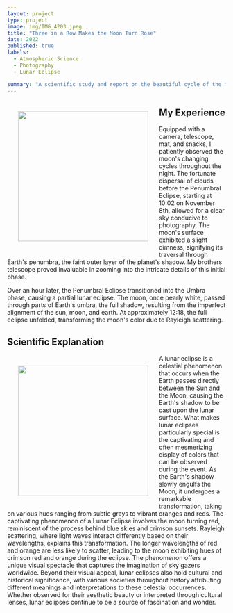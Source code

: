 ```yaml
---
layout: project
type: project
image: img/IMG_4203.jpeg
title: "Three in a Row Makes the Moon Turn Rose"
date: 2022
published: true
labels:
  - Atmospheric Science
  - Photography
  - Lunar Eclipse

summary: "A scientific study and report on the beautiful cycle of the moon and its alignments"
---
```


<img align='left' src='https://raw.githubusercontent.com/ktam808/ktam808.github.io/main/img/IMG_4203.jpeg' width='300' HSPACE='25' VSPACE='25'>

## My Experience
Equipped with a camera, telescope, mat, and snacks, I patiently observed the moon's changing cycles throughout the night. The fortunate dispersal of clouds before the Penumbral Eclipse, starting at 10:02 on November 8th, allowed for a clear sky conducive to photography. The moon's surface exhibited a slight dimness, signifying its traversal through Earth's penumbra, the faint outer layer of the planet's shadow. My brothers telescope proved invaluable in zooming into the intricate details of this initial phase.

Over an hour later, the Penumbral Eclipse transitioned into the Umbra phase, causing a partial lunar eclipse. The moon, once pearly white, passed through parts of Earth's umbra, the full shadow, resulting from the imperfect alignment of the sun, moon, and earth. At approximately 12:18, the full eclipse unfolded, transforming the moon's color due to Rayleigh scattering.

<div></div>

## Scientific Explanation 
<img align='left' src='https://kubrick.htvapps.com/htv-prod-media.s3.amazonaws.com/images/nasa-red-1667652223.jfif?resize=660:*' width='300' HSPACE='25' VSPACE='25'>
A lunar eclipse is a celestial phenomenon that occurs when the Earth passes directly between the Sun and the Moon, causing the Earth's shadow to be cast upon the lunar surface. What makes lunar eclipses particularly special is the captivating and often mesmerizing display of colors that can be observed during the event. As the Earth's shadow slowly engulfs the Moon, it undergoes a remarkable transformation, taking on various hues ranging from subtle grays to vibrant oranges and reds. The captivating phenomenon of a Lunar Eclipse involves the moon turning red, reminiscent of the process behind blue skies and crimson sunsets. Rayleigh scattering, where light waves interact differently based on their wavelengths, explains this transformation. The longer wavelengths of red and orange are less likely to scatter, leading to the moon exhibiting hues of crimson red and orange during the eclipse. The phenomenon offers a unique visual spectacle that captures the imagination of sky gazers worldwide. Beyond their visual appeal, lunar eclipses also hold cultural and historical significance, with various societies throughout history attributing different meanings and interpretations to these celestial occurrences. Whether observed for their aesthetic beauty or interpreted through cultural lenses, lunar eclipses continue to be a source of fascination and wonder.
